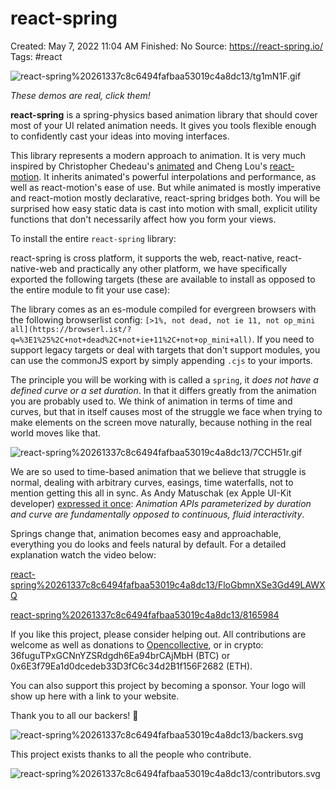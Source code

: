 # react-spring

Created: May 7, 2022 11:04 AM
Finished: No
Source: https://react-spring.io/
Tags: #react

![react-spring%20261337c8c6494fafbaa53019c4a8dc13/tg1mN1F.gif](react-spring%20261337c8c6494fafbaa53019c4a8dc13/tg1mN1F.gif)

*These demos are real, click them!*

**react-spring** is a spring-physics based animation library that should cover most of your UI related animation needs. It gives you tools flexible enough to confidently cast your ideas into moving interfaces.

This library represents a modern approach to animation. It is very much inspired by Christopher Chedeau's [animated](https://github.com/animatedjs/animated) and Cheng Lou's [react-motion](https://github.com/chenglou/react-motion). It inherits animated's powerful interpolations and performance, as well as react-motion's ease of use. But while animated is mostly imperative and react-motion mostly declarative, react-spring bridges both. You will be surprised how easy static data is cast into motion with small, explicit utility functions that don't necessarily affect how you form your views.

To install the entire `react-spring` library:

react-spring is cross platform, it supports the web, react-native, react-native-web and practically any other platform, we have specifically exported the following targets (these are available to install as opposed to the entire module to fit your use case):

The library comes as an es-module compiled for evergreen browsers with the following browserlist config: `[>1%, not dead, not ie 11, not op_mini all](https://browserl.ist/?q=%3E1%25%2C+not+dead%2C+not+ie+11%2C+not+op_mini+all)`. If you need to support legacy targets or deal with targets that don't support modules, you can use the commonJS export by simply appending `.cjs` to your imports.

The principle you will be working with is called a `spring`, it *does not have a defined curve or a set duration*. In that it differs greatly from the animation you are probably used to. We think of animation in terms of time and curves, but that in itself causes most of the struggle we face when trying to make elements on the screen move naturally, because nothing in the real world moves like that.

![react-spring%20261337c8c6494fafbaa53019c4a8dc13/7CCH51r.gif](react-spring%20261337c8c6494fafbaa53019c4a8dc13/7CCH51r.gif)

We are so used to time-based animation that we believe that struggle is normal, dealing with arbitrary curves, easings, time waterfalls, not to mention getting this all in sync. As Andy Matuschak (ex Apple UI-Kit developer) [expressed it once](https://twitter.com/andy_matuschak/status/566736015188963328): *Animation APIs parameterized by duration and curve are fundamentally opposed to continuous, fluid interactivity*.

Springs change that, animation becomes easy and approachable, everything you do looks and feels natural by default. For a detailed explanation watch the video below:

[react-spring%20261337c8c6494fafbaa53019c4a8dc13/FloGbmnXSe3Gd49LAWXQ](react-spring%20261337c8c6494fafbaa53019c4a8dc13/FloGbmnXSe3Gd49LAWXQ)

[react-spring%20261337c8c6494fafbaa53019c4a8dc13/8165984](react-spring%20261337c8c6494fafbaa53019c4a8dc13/8165984)

If you like this project, please consider helping out. All contributions are welcome as well as donations to [Opencollective](https://opencollective.com/react-spring), or in crypto: 36fuguTPxGCNnYZSRdgdh6Ea94brCAjMbH (BTC) or 0x6E3f79Ea1d0dcedeb33D3fC6c34d2B1f156F2682 (ETH).

You can also support this project by becoming a sponsor. Your logo will show up here with a link to your website.

Thank you to all our backers! 🙏

![react-spring%20261337c8c6494fafbaa53019c4a8dc13/backers.svg](react-spring%20261337c8c6494fafbaa53019c4a8dc13/backers.svg)

This project exists thanks to all the people who contribute.

![react-spring%20261337c8c6494fafbaa53019c4a8dc13/contributors.svg](react-spring%20261337c8c6494fafbaa53019c4a8dc13/contributors.svg)